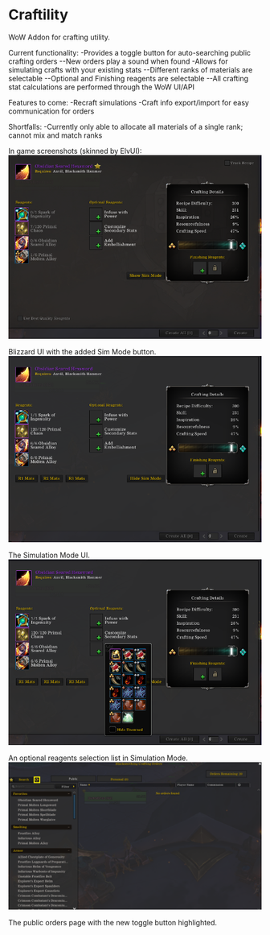 # Craftility
WoW Addon for crafting utility.

Current functionality:
-Provides a toggle button for auto-searching public crafting orders
--New orders play a sound when found
-Allows for simulating crafts with your existing stats
--Different ranks of materials are selectable
--Optional and Finishing reagents are selectable
--All crafting stat calculations are performed through the WoW UI/API

Features to come:
-Recraft simulations
-Craft info export/import for easy communication for orders

Shortfalls:
-Currently only able to allocate all materials of a single rank; cannot mix and match ranks

In game screenshots (skinned by ElvUI):
![Alt text](/Media/BlizzSchematic.png?raw=true)

Blizzard UI with the added Sim Mode button.
![Alt text](/Media/SimMode.png?raw=true)

The Simulation Mode UI.
![Alt text](/Media/OptionalReagents.png?raw=true)

An optional reagents selection list in Simulation Mode.
![Alt text](/Media/PublicOrders.png?raw=true)

The public orders page with the new toggle button highlighted.
